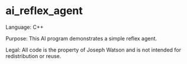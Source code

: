 # ai_reflex_agent

Language: C++

Purpose: This AI program demonstrates a simple reflex agent.

Legal: All code is the property of Joseph Watson and is not intended for redistribution or reuse.
